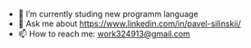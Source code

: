 
- 🔭 I’m currently studing new programm language
- 💬 Ask me about https://www.linkedin.com/in/pavel-silinskii/
- 📫 How to reach me: work324913@gmail.com
